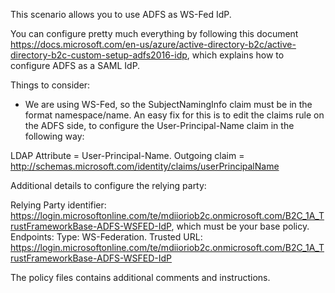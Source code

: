 This scenario allows you to use ADFS as WS-Fed IdP.

You can configure pretty much everything by following this document https://docs.microsoft.com/en-us/azure/active-directory-b2c/active-directory-b2c-custom-setup-adfs2016-idp, which explains how to configure ADFS as a SAML IdP.

Things to consider:

- We are using WS-Fed, so the SubjectNamingInfo claim must be in the format namespace/name. An easy fix for this is to edit the claims rule on the ADFS side, to configure the User-Principal-Name claim in the following way:

LDAP Attribute = User-Principal-Name.
Outgoing claim = http://schemas.microsoft.com/identity/claims/userPrincipalName

Additional details to configure the relying party:

Relying Party identifier: https://login.microsoftonline.com/te/mdiioriob2c.onmicrosoft.com/B2C_1A_TrustFrameworkBase-ADFS-WSFED-IdP, which must be your base policy.
Endpoints:
	Type: WS-Federation.
	Trusted URL: https://login.microsoftonline.com/te/mdiioriob2c.onmicrosoft.com/B2C_1A_TrustFrameworkBase-ADFS-WSFED-IdP
	
The policy files contains additional comments and instructions.

